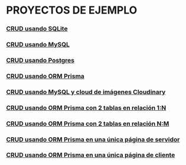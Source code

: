 # PROYECTOS DE EJEMPLO

### [CRUD usando SQLite](https://github.com/jamj2000/nxsqlite-crud)
### [CRUD usando MySQL](https://github.com/jamj2000/nxmysql-crud)
### [CRUD usando Postgres](https://github.com/jamj2000/nxpostgres-crud)
### [CRUD usando ORM Prisma](https://github.com/jamj2000/nxprisma-crud)
### [CRUD usando MySQL y cloud de imágenes Cloudinary](https://github.com/jamj2000/nxmysql-app)
### [CRUD usando ORM Prisma con 2 tablas en relación 1:N](https://github.com/jamj2000/nxprisma-crud-zoo)
### [CRUD usando ORM Prisma con 2 tablas en relación N:M](https://github.com/jamj2000/nxprisma-crud-negocio)
### [CRUD usando ORM Prisma en una única página de servidor](https://github.com/jamj2000/nxprisma-crud-simple1)
### [CRUD usando ORM Prisma en una única página de cliente](https://github.com/jamj2000/nxprisma-crud-simple2)